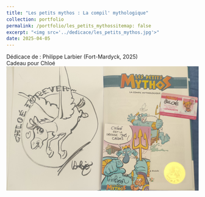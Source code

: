```yaml
---
title: "Les petits mythos : La compil' mythologique"
collection: portfolio
permalink: /portfolio/les_petits_mythossitemap: false
excerpt: "<img src='../dedicace/les_petits_mythos.jpg'>"
date: 2025-04-05
---
```


Dédicace de : Philippe Larbier (Fort-Mardyck, 2025)<br>Cadeau pour Chloé
<img src='../dedicace/les_petits_mythos.jpg'>